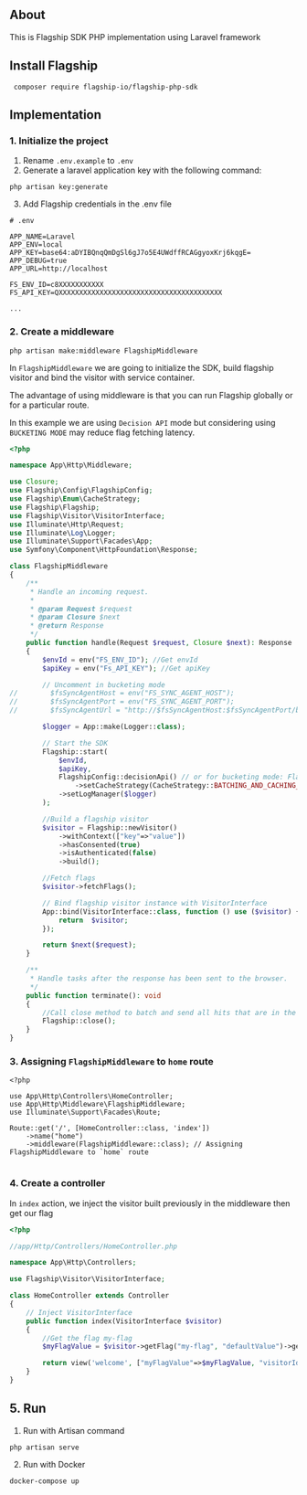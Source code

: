 ## About

This is Flagship SDK PHP implementation using Laravel framework 

## Install Flagship

```shell
 composer require flagship-io/flagship-php-sdk 
 ```

## Implementation

### 1. Initialize the project 

1. Rename `.env.example` to `.env` 
2. Generate a laravel application key with the following command:
```shell
php artisan key:generate
```
3. Add Flagship credentials in the .env file

```text
# .env

APP_NAME=Laravel
APP_ENV=local
APP_KEY=base64:aDYIBQnqQmDgSl6gJ7o5E4UWdffRCAGgyoxKrj6kqgE=
APP_DEBUG=true
APP_URL=http://localhost

FS_ENV_ID=c8XXXXXXXXXXX  
FS_API_KEY=QXXXXXXXXXXXXXXXXXXXXXXXXXXXXXXXXXXXXXXXX

...
```

### 2. Create a middleware 

```shell
php artisan make:middleware FlagshipMiddleware
```

In `FlagshipMiddleware` we are going to initialize the SDK, build flagship visitor and bind the visitor with service container.

The advantage of using middleware is that you can run Flagship globally or for a particular route.

In this example we are using `Decision API` mode but considering using `BUCKETING MODE` may reduce flag fetching latency.

```php
<?php

namespace App\Http\Middleware;

use Closure;
use Flagship\Config\FlagshipConfig;
use Flagship\Enum\CacheStrategy;
use Flagship\Flagship;
use Flagship\Visitor\VisitorInterface;
use Illuminate\Http\Request;
use Illuminate\Log\Logger;
use Illuminate\Support\Facades\App;
use Symfony\Component\HttpFoundation\Response;

class FlagshipMiddleware
{
    /**
     * Handle an incoming request.
     *
     * @param Request $request
     * @param Closure $next
     * @return Response
     */
    public function handle(Request $request, Closure $next): Response
    {
        $envId = env("FS_ENV_ID"); //Get envId
        $apiKey = env("Fs_API_KEY"); //Get apiKey

        // Uncomment in bucketing mode
//        $fsSyncAgentHost = env("FS_SYNC_AGENT_HOST");
//        $fsSyncAgentPort = env("FS_SYNC_AGENT_PORT");
//        $fsSyncAgentUrl = "http://$fsSyncAgentHost:$fsSyncAgentPort/bucketing";

        $logger = App::make(Logger::class);

        // Start the SDK
        Flagship::start(
            $envId,
            $apiKey,
            FlagshipConfig::decisionApi() // or for bucketing mode: FlagshipConfig::bucketing($fsSyncAgentUrl)
                ->setCacheStrategy(CacheStrategy::BATCHING_AND_CACHING_ON_FAILURE) // Set cache strategy to batch hits
            ->setLogManager($logger)
        );

        //Build a flagship visitor
        $visitor = Flagship::newVisitor()
            ->withContext(["key"=>"value"])
            ->hasConsented(true)
            ->isAuthenticated(false)
            ->build();

        //Fetch flags
        $visitor->fetchFlags();

        // Bind flagship visitor instance with VisitorInterface
        App::bind(VisitorInterface::class, function () use ($visitor) {
            return  $visitor;
        });

        return $next($request);
    }

    /**
     * Handle tasks after the response has been sent to the browser.
     */
    public function terminate(): void
    {
        //Call close method to batch and send all hits that are in the pool.
        Flagship::close();
    }
}
```

### 3. Assigning `FlagshipMiddleware` to `home` route

```shell
<?php

use App\Http\Controllers\HomeController;
use App\Http\Middleware\FlagshipMiddleware;
use Illuminate\Support\Facades\Route;

Route::get('/', [HomeController::class, 'index'])
    ->name("home")
    ->middleware(FlagshipMiddleware::class); // Assigning FlagshipMiddleware to `home` route


```

### 4. Create a controller

In `index` action, we inject the visitor built previously in the middleware then get our flag

```php
<?php

//app/Http/Controllers/HomeController.php

namespace App\Http\Controllers;

use Flagship\Visitor\VisitorInterface;

class HomeController extends Controller
{
    // Inject VisitorInterface
    public function index(VisitorInterface $visitor)
    {
        //Get the flag my-flag
        $myFlagValue = $visitor->getFlag("my-flag", "defaultValue")->getValue();

        return view('welcome', ["myFlagValue"=>$myFlagValue, "visitorId"=>$visitor->getVisitorId()]);
    }
}

```

## 5. Run

1. Run with Artisan command
```shell
php artisan serve
```

2. Run with Docker

```shell
docker-compose up 
```
